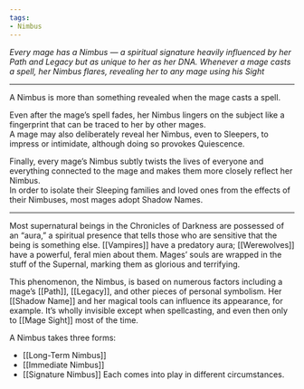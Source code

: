 ```yaml
---
tags:
- Nimbus
---
```


_Every mage has a Nimbus — a spiritual signature heavily influenced by her Path and Legacy but as unique to her as her DNA. Whenever a mage casts a spell, her Nimbus flares, revealing her to any mage using his Sight_

---

A Nimbus is more than something revealed when the mage casts a spell.

Even after the mage’s spell fades, her Nimbus lingers on the subject like a fingerprint that can be traced to her by other mages. \
A mage may also deliberately reveal her Nimbus, even to Sleepers, to impress or intimidate, although doing so provokes Quiescence.

Finally, every mage’s Nimbus subtly twists the lives of everyone and everything connected to the mage and makes them more closely reflect her Nimbus. \
In order to isolate their Sleeping families and loved ones from the effects of their Nimbuses, most mages adopt Shadow Names.

---

Most supernatural beings in the Chronicles of Darkness are possessed of an “aura,” a spiritual presence that tells those who are sensitive that the being is something else. [[Vampires]] have a predatory aura; [[Werewolves]] have a powerful, feral mien about them. Mages’ souls are wrapped in the stuff of the Supernal, marking them as glorious and terrifying.

This phenomenon, the Nimbus, is based on numerous factors including a mage’s [[Path]], [[Legacy]], and other pieces of personal symbolism. Her [[Shadow Name]] and her magical tools can influence its appearance, for example. It’s wholly invisible except when spellcasting, and even then only to [[Mage Sight]] most of the time.

A Nimbus takes three forms:
- [[Long-Term Nimbus]]
- [[Immediate Nimbus]]
- [[Signature Nimbus]]
Each comes into play in different circumstances.

